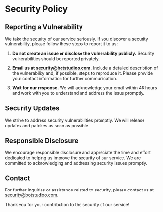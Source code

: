# Security Policy

## Reporting a Vulnerability

We take the security of our service seriously. If you discover a security vulnerability, please follow these steps to report it to us:

1. **Do not create an issue or disclose the vulnerability publicly.** Security vulnerabilities should be reported privately.

2. **Email us at security@botstudioo.com.** Include a detailed description of the vulnerability and, if possible, steps to reproduce it. Please provide your contact information for further communication.

3. **Wait for our response.** We will acknowledge your email within 48 hours and work with you to understand and address the issue promptly.

## Security Updates

We strive to address security vulnerabilities promptly. We will release updates and patches as soon as possible.

## Responsible Disclosure

We encourage responsible disclosure and appreciate the time and effort dedicated to helping us improve the security of our service. We are committed to acknowledging and addressing security issues promptly.

## Contact

For further inquiries or assistance related to security, please contact us at security@botstudioo.com.

Thank you for your contribution to the security of our service!
